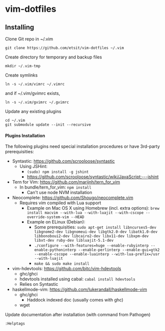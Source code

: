 vim-dotfiles
============

Installing
----------

Clone Git repo in ~/.vim
```
git clone https://github.com/etsit/vim-dotfiles ~/.vim
```

Create directory for temporary and backup files
```
mkdir ~/.vim-tmp
```

Create symlinks
```
ln -s ~/.vim/vimrc ~/.vimrc
```

and if ~/.vim/gvimrc exists,
```
ln -s ~/.vim/gvimrc ~/.gvimrc
```

Update any existing plugins
```
cd ~/.vim
git submodule update --init --recursive
```


#### Plugins Installation 

The following plugins need special installation procedures
or have 3rd-party prerequisities:
- Syntastic: https://github.com/scrooloose/syntastic
  - Using JSHint:
      - ```(sudo) npm install -g jshint```
      - https://github.com/scrooloose/syntastic/wiki/JavaScript:---jshint
- Tern for Vim: https://github.com/marijnh/tern_for_vim
  - In bundle/tern_for_vim: ```npm install```
    - Can't use node NVM installation
- Neocomplete: https://github.com/Shougo/neocomplete.vim
  - Requires vim compiled with Lua support
    - Example on Mac OS X using Homebrew (incl. extra options): ```brew install macvim --with-lua --with-luajit --with-cscope --override-system-vim --HEAD```
    - Example on ELinux (Debian):
      - Some prerequisities: ```sudo apt-get install libncurses5-dev libgnome2-dev libgnomeui-dev libgtk2.0-dev libatk1.0-dev libbonoboui2-dev libcairo2-dev libx11-dev libxpm-dev libxt-dev ruby-dev libluajit-5.1-dev```
      - ```./configure --with-features=huge --enable-rubyinterp --enable-pythoninterp --enable-perlinterp --enable-gui=gtk2 --enable-cscope --enable-luainterp --with-lua-prefix=/usr --with-luajit```
      - ```make && sudo make install```
- vim-hdevtools: https://github.com/bitc/vim-hdevtools
  - ghc/ghci
  - hdevtools installed using cabal: ```cabal install hdevtools```
  - Relies on Syntastic
- haskellmode-vim: https://github.com/lukerandall/haskellmode-vim
  - ghc/ghci
    - Haddock indexed doc (usually comes with ghc)
  - wget


Update documentation after installation (with command from Pathogen)
```
:Helptags
```

